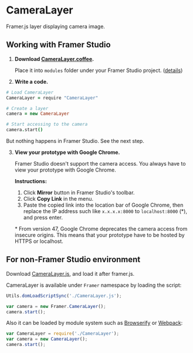 CameraLayer
===========

Framer.js layer displaying camera image.

Working with Framer Studio
-----

1. **Download [CameraLayer.coffee](https://raw.githubusercontent.com/ktcy/CameraLayer/master/src/CameraLayer.coffee).**

   Place it into `modules` folder under your Framer Studio project. ([details](http://framerjs.com/docs/#modules.modules))

2. **Write a code.**
  ```coffee
  # Load CameraLayer
  CameraLayer = require "CameraLayer"

  # Create a layer
  camera = new CameraLayer

  # Start accessing to the camera
  camera.start()
  ```
  But nothing happens in Framer Studio. See the next step.

3. **View your prototype with Google Chrome.**

   Framer Studio doesn't support the camera access. You always have to view your prototype with Google Chrome.

   **Instructions:**
   1. Click **Mirror** button in Framer Studio's toolbar.
   2. Click **Copy Link** in the menu.
   3. Paste the copied link into the location bar of Google Chrome, then replace the IP address such like `x.x.x.x:8000` to `localhost:8000` (\*), and press enter.

   \* From version 47, Google Chrome deprecates the camera access from insecure origins. This means that your prototype have to be hosted by HTTPS or localhost.

For non-Framer Studio environment
-----

Download [CameraLayer.js](https://github.com/ktcy/CameraLayer/tree/master/lib), and load it after framer.js.

CameraLayer is available under `Framer` namespace by loading the script:
```js
Utils.domLoadScriptSync('./CameraLayer.js');

var camera = new Framer.CameraLayer();
camera.start();
```

Also it can be loaded by module system such as [Browserify](http://browserify.org) or [Webpack](https://webpack.github.io):
```js
var CameraLayer = require('./CameraLayer');
var camera = new CameraLayer();
camera.start();
```
